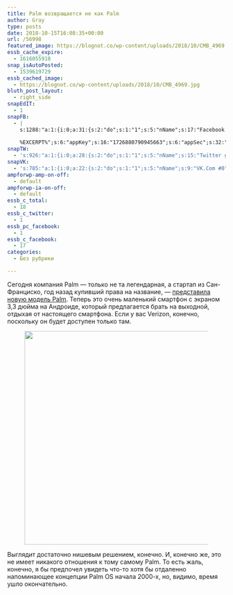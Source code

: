 ```yaml
---
title: Palm возвращается не как Palm
author: Gray
type: posts
date: 2018-10-15T16:08:35+00:00
url: /56998
featured_image: https://blognot.co/wp-content/uploads/2018/10/CMB_4969.jpg
essb_cache_expire:
  - 1616055918
snap_isAutoPosted:
  - 1539619729
essb_cached_image:
  - https://blognot.co/wp-content/uploads/2018/10/CMB_4969.jpg
bluth_post_layout:
  - right_side
snapEdIT:
  - 1
snapFB:
  - |
    s:1288:"a:1:{i:0;a:31:{s:2:"do";s:1:"1";s:5:"nName";s:17:"Facebook personal";s:9:"msgFormat";s:20:"%TITLE%
    
    %EXCERPT%";s:6:"appKey";s:16:"1726880790945663";s:6:"appSec";s:32:"9915e38ff56996512e9713516c208c4d";s:8:"postType";s:1:"A";s:7:"fltrsOn";i:0;s:5:"fltrs";a:0:{}s:7:"proxyOn";i:0;s:7:"useSURL";i:0;s:1:"v";i:350;s:3:"tpt";s:0:"";s:11:"attachVideo";s:1:"N";s:6:"imgUpl";s:1:"T";s:10:"riComments";s:1:"1";s:12:"riCommentsAA";s:1:"1";s:4:"uMsg";s:0:"";s:11:"accessToken";s:173:"EAAYilsQdH38BAGbBWNeledCJfoCAbh3ym4AOo7xEODbekVAReIRhhi0LAnzPFNAwaat0Tr1xSJoAvsAFJk0GUGmV2bqZBhT8qI3VwPtz681jKSyEZAIsTKbzUciHsYWcVzInMTeIEJAXIR5anW46o6j9lA64XdLsvmYOjvegZDZD";s:8:"authUser";s:17:"10212468541884244";s:12:"authUserName";s:29:"Сергей Петренко";s:4:"pgID";s:32:"133222213376133_2139490362749298";s:9:"wpImgSize";s:4:"full";s:15:"pageAccessToken";s:176:"EAAYilsQdH38BAArYgqPRN5Wkz8N7LbEeqSIxC3YgROS4wqFWGbWukrZAbZC3z29OUDS9aG6y2h0W58mSyspXyC6aBd8RGJaMJlT7C9ortS4TT31ZBIvo0g5meW1hqZBhrwyhi1lmelpiXeH7UBmA6a6BHdHcPFBvFiL4WBZB4NwZDZD";s:8:"isPosted";s:1:"1";s:7:"postURL";s:62:"http://www.facebook.com/133222213376133/posts/2139490362749298";s:5:"pDate";s:19:"2018-10-15 16:08:47";s:9:"isAutoImg";s:1:"A";s:8:"imgToUse";s:0:"";s:9:"isAutoURL";s:1:"A";s:8:"urlToUse";s:0:"";s:4:"doFB";i:0;}}";
snapTW:
  - 's:926:"a:1:{i:0;a:28:{s:2:"do";s:1:"1";s:5:"nName";s:15:"Twitter gray_ru";s:9:"msgFormat";s:14:"%TITLE%  %URL%";s:6:"appKey";s:21:"TtnkhV5ieh7aGiSY4OoJQ";s:6:"appSec";s:41:"HFj5WK0WRg2zQs87LI37ZGRCriUhl7f6tO7YrFVuk";s:7:"fltrsOn";i:0;s:5:"fltrs";a:0:{}s:7:"proxyOn";i:0;s:7:"useSURL";i:0;s:1:"v";i:350;s:5:"twURL";s:27:"https://twitter.com/gray_ru";s:11:"accessToken";s:50:"8518642-cnreXiVT5UwLikpn799CLpoo1W61fufZeTA4z39PIi";s:14:"accessTokenSec";s:45:"36nJUfLC6ZS1VLbdK44CrCxDUIE5u1wYJEQCYnKoKXAUs";s:5:"tw140";i:0;s:10:"riComments";s:1:"1";s:11:"riCommentsM";s:1:"1";s:12:"riCommentsAA";s:1:"1";s:8:"attchImg";s:1:"1";s:9:"wpImgSize";s:4:"full";s:8:"isPosted";s:1:"1";s:4:"pgID";s:19:"1051867497341878272";s:7:"postURL";s:54:"https://twitter.com/gray_ru/status/1051867497341878272";s:5:"pDate";s:19:"2018-10-15 16:08:49";s:9:"isAutoImg";s:1:"A";s:8:"imgToUse";s:0:"";s:9:"isAutoURL";s:1:"A";s:8:"urlToUse";s:0:"";s:4:"doTW";i:0;}}";'
snapVK:
  - 's:785:"a:1:{i:0;a:22:{s:2:"do";s:1:"1";s:5:"nName";s:9:"VK.Com #0";s:9:"msgFormat";s:9:"%EXCERPT%";s:8:"postType";s:1:"I";s:7:"fltrsOn";i:0;s:5:"fltrs";a:0:{}s:7:"proxyOn";i:0;s:7:"useSURL";i:0;s:1:"v";i:350;s:3:"url";s:22:"https://vk.com/gray_ru";s:5:"appID";s:7:"2004042";s:4:"pgID";s:7:"gray_ru";s:8:"authResp";s:159:"https://oauth.vk.com/blank.html#access_token=7c266a94fb1122969e25b20763c347a5bc800e03810fc03ac8d80b4ada40944a2b4a9800ea2c258865182&expires_in=0&user_id=1003673";s:9:"wpImgSize";s:4:"full";s:12:"appAuthToken";s:85:"7c266a94fb1122969e25b20763c347a5bc800e03810fc03ac8d80b4ada40944a2b4a9800ea2c258865182";s:11:"appAuthUser";s:7:"1003673";s:7:"pgIntID";s:7:"1003673";s:9:"isAutoImg";s:1:"A";s:8:"imgToUse";s:0:"";s:9:"isAutoURL";s:1:"A";s:8:"urlToUse";s:0:"";s:4:"doVK";i:0;}}";'
ampforwp-amp-on-off:
  - default
ampforwp-ia-on-off:
  - default
essb_c_total:
  - 18
essb_c_twitter:
  - 1
essb_pc_facebook:
  - 1
essb_c_facebook:
  - 17
categories:
  - Без рубрики

---
```








Сегодня компания Palm — только не та легендарная, а стартап из Сан-Франциско, год назад купивший права на название, — [представила новую модель Palm][1]. Теперь это очень маленький смартфон с экраном 3,3 дюйма на Андроиде, который предлагается брать на выходной, отдыхая от настоящего смартфона. Если у вас Verizon, конечно, поскольку он будет доступен только там.

<div class="wp-block-image">
  <figure class="aligncenter"><img data-attachment-id="56999" data-permalink="https://blognot.co/56998/cmb_4969" data-orig-file="https://i1.wp.com/blognot.co/wp-content/uploads/2018/10/CMB_4969.jpg?fit=1390%2C926&ssl=1" data-orig-size="1390,926" data-comments-opened="1" data-image-meta="{&quot;aperture&quot;:&quot;2.8&quot;,&quot;credit&quot;:&quot;&quot;,&quot;camera&quot;:&quot;Canon EOS 5D Mark III&quot;,&quot;caption&quot;:&quot;&quot;,&quot;created_timestamp&quot;:&quot;1539278331&quot;,&quot;copyright&quot;:&quot;&quot;,&quot;focal_length&quot;:&quot;100&quot;,&quot;iso&quot;:&quot;1000&quot;,&quot;shutter_speed&quot;:&quot;0.01&quot;,&quot;title&quot;:&quot;&quot;,&quot;orientation&quot;:&quot;1&quot;}" data-image-title="CMB_4969" data-image-description="" data-medium-file="https://i1.wp.com/blognot.co/wp-content/uploads/2018/10/CMB_4969.jpg?fit=300%2C200&ssl=1" data-large-file="https://i1.wp.com/blognot.co/wp-content/uploads/2018/10/CMB_4969.jpg?fit=740%2C493&ssl=1" width="740" height="493" src="https://i1.wp.com/blognot.co/wp-content/uploads/2018/10/CMB_4969.jpg?resize=740%2C493&#038;ssl=1" alt="" class="wp-image-56999" srcset="https://i1.wp.com/blognot.co/wp-content/uploads/2018/10/CMB_4969.jpg?w=1390&ssl=1 1390w, https://i1.wp.com/blognot.co/wp-content/uploads/2018/10/CMB_4969.jpg?resize=300%2C200&ssl=1 300w, https://i1.wp.com/blognot.co/wp-content/uploads/2018/10/CMB_4969.jpg?resize=768%2C512&ssl=1 768w, https://i1.wp.com/blognot.co/wp-content/uploads/2018/10/CMB_4969.jpg?resize=1024%2C682&ssl=1 1024w, https://i1.wp.com/blognot.co/wp-content/uploads/2018/10/CMB_4969.jpg?resize=700%2C466&ssl=1 700w, https://i1.wp.com/blognot.co/wp-content/uploads/2018/10/CMB_4969.jpg?resize=800%2C533&ssl=1 800w" sizes="(max-width: 740px) 100vw, 740px" data-recalc-dims="1" /></figure>


Выглядит достаточно нишевым решением, конечно. И, конечно же, это не имеет никакого отношения к тому самому Palm. То есть жаль, конечно, я бы предпочел увидеть что-то хотя бы отдаленно напоминающее концепции Palm OS начала 2000-х, но, видимо, время ушло окончательно.

 [1]: https://techcrunch.com/2018/10/15/palm-returns-as-an-ultra-mobile-smartphone/
